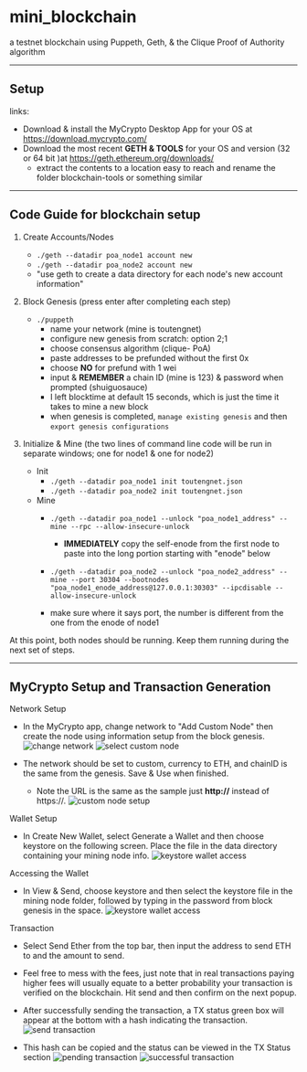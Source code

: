 # mini_blockchain
a testnet blockchain using Puppeth, Geth, &amp; the Clique Proof of Authority algorithm

---
## Setup
links:
- Download & install the MyCrypto Desktop App for your OS at https://download.mycrypto.com/
- Download the most recent **GETH & TOOLS** for your OS and version (32 or 64 bit )at https://geth.ethereum.org/downloads/
    - extract the contents to a location easy to reach and rename the folder blockchain-tools or something similar
---
## Code Guide for blockchain setup
1. Create Accounts/Nodes
    - `./geth --datadir poa_node1 account new` 
    - `./geth --datadir poa_node2 account new `
    - "use geth to create a data directory for each node's new account information"

2. Block Genesis (press enter after completing each step)
    - `./puppeth` 
        - name your network (mine is toutengnet)
        - configure new genesis from scratch: option 2;1
        - choose consensus algorithm (clique- PoA)
        - paste addresses to be prefunded without the first 0x 
        - choose **NO** for prefund with 1 wei
        - input & **REMEMBER** a chain ID (mine is 123) & password when prompted (shuiguosauce)
        - I left blocktime at default 15 seconds, which is just the time it takes to mine a new block
        - when genesis is completed, `manage existing genesis` and then `export genesis configurations`


3. Initialize & Mine (the two lines of command line code will be run in separate windows; one for node1 & one for node2)
    - Init
        - `./geth --datadir poa_node1 init toutengnet.json`
        - `./geth --datadir poa_node2 init toutengnet.json`
    - Mine
        - `./geth --datadir poa_node1 --unlock "poa_node1_address" --mine --rpc --allow-insecure-unlock`
            - **IMMEDIATELY** copy the self-enode from the first node to paste into the long portion starting with "enode" below


        - `./geth --datadir poa_node2 --unlock "poa_node2_address" --mine --port 30304 --bootnodes "poa_node1_enode_address@127.0.0.1:30303" --ipcdisable --allow-insecure-unlock`
        - make sure where it says port, the number is different from the one from the enode of node1

At this point, both nodes should be running. Keep them running during the next set of steps.

---
## MyCrypto Setup and Transaction Generation

Network Setup
- In the MyCrypto app, change network to "Add Custom Node" then create the node using information setup from the block genesis. 
![change network](./screenshots/change_network.JPG)
![select custom node](./screenshots/custom_node.JPG)


- The network should be set to custom, currency to ETH, and chainID is the same from the genesis. Save & Use when finished.
    - Note the URL is the same as the sample just **http://** instead of https://.
    ![custom node setup](./screenshots/custom_node_setup.JPG)

Wallet Setup
- In Create New Wallet, select Generate a Wallet and then choose keystore on the following screen. Place the file in the data directory containing your mining node info. 
![keystore wallet access](./screenshots/create_wallet.JPG)

Accessing the Wallet
- In View & Send, choose keystore and then select the keystore file in the mining node folder, followed by typing in the password from block genesis in the space. 
![keystore wallet access](./screenshots/keystore.JPG)

Transaction
- Select Send Ether from the top bar, then input the address to send ETH to and the amount to send. 
- Feel free to mess with the fees, just note that in real transactions paying higher fees will usually equate to a better probability your transaction is verified on the blockchain. Hit send and then confirm on the next popup.
- After successfully sending the transaction, a TX status green box will appear at the bottom with a hash indicating the transaction. 
![send transaction](./screenshots/send_transaction_form.JPG)

- This hash can be copied and the status can be viewed in the TX Status section
![pending transaction](./screenshots/pending_transaction.JPG)
![successful transaction](./screenshots/success_transaction.JPG)